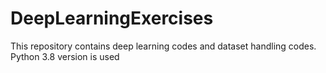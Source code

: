 # DeepLearningExercises
This repository contains deep learning codes and dataset handling codes.
Python 3.8 version is used
